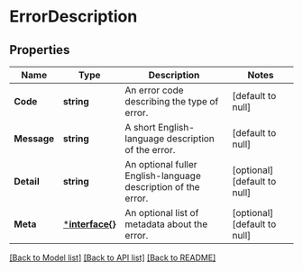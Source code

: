# ErrorDescription

## Properties
Name | Type | Description | Notes
------------ | ------------- | ------------- | -------------
**Code** | **string** | An error code describing the type of error. | [default to null]
**Message** | **string** | A short English-language description of the error. | [default to null]
**Detail** | **string** | An optional fuller English-language description of the error. | [optional] [default to null]
**Meta** | [***interface{}**](interface{}.md) | An optional list of metadata about the error. | [optional] [default to null]

[[Back to Model list]](../README.md#documentation-for-models) [[Back to API list]](../README.md#documentation-for-api-endpoints) [[Back to README]](../README.md)

